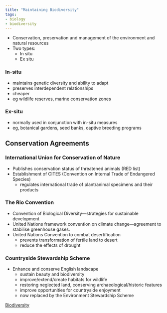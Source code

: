 ```yaml
---
title: "Maintaining Biodiversity"
tags:
- biology
- biodiversity
---
```



- Conservation, preservation and management of the environment and natural resources
- Two types:
	- In situ
	- Ex situ

### In-situ

- maintains genetic diversity and ability to adapt
- preserves interdependent relationships
- cheaper
- eg wildlife reserves, marine conservation zones

### Ex-situ

- normally used in conjunction with in-situ measures
- eg, botanical gardens, seed banks, captive breeding programs


## Conservation Agreements


### International Union for Conservation of Nature

- Publishes conservation status of threatened animals (RED list)
- Establishment of CITES (Convention on Internal Trade of Endangered Species)
	- regulates international trade of plant/animal specimens and their products

### The Rio Convention

- Convention of Biological Diversity—strategies for sustainable development
- United Nations framework convention on climate change—agreement to stabilise greenhouse gases.
- United Nations Convention to combat desertification
	- prevents transformation of fertile land to desert
	- reduce the effects of drought

### Countryside Stewardship Scheme

- Enhance and conserve English landscape
	- sustain beauty and biodiversity 
	- improve/extend/create habitats for wildlife 
	- restoring neglected land, conserving archaeological/historic features
	- improve opportunities for countryside enjoyment
	- now replaced by the Environment Stewardship Scheme

[Biodiversity](sixth/Biology/Biodiversity/Biodiversity)
